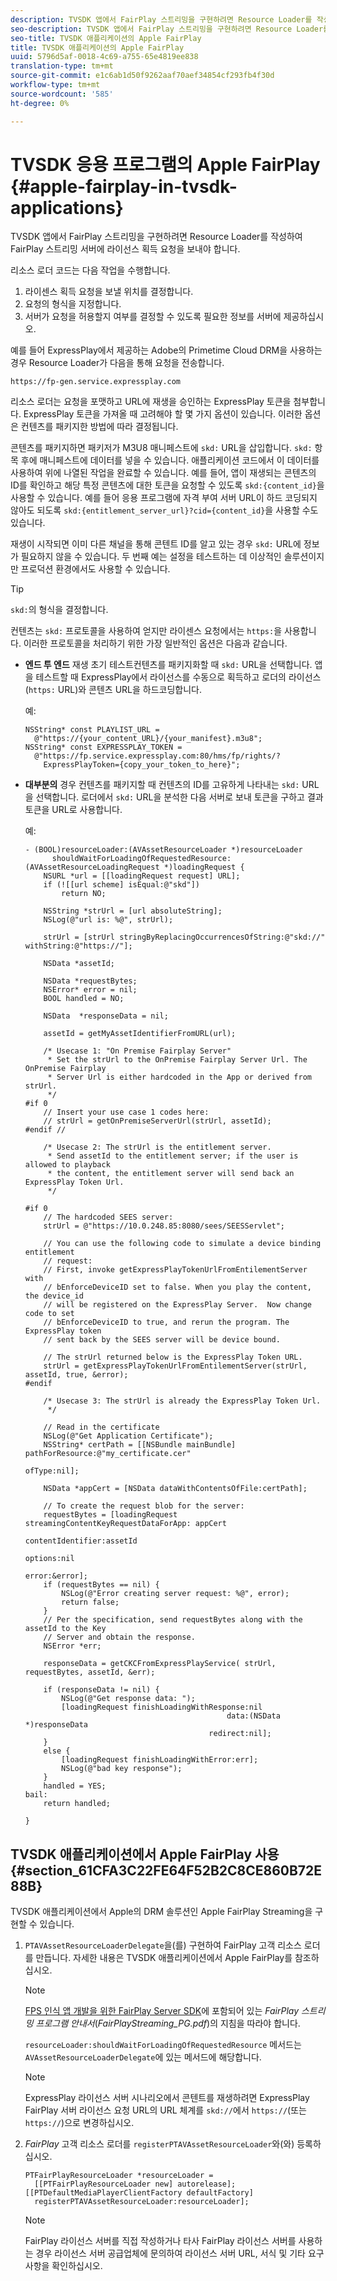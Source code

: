 ```yaml
---
description: TVSDK 앱에서 FairPlay 스트리밍을 구현하려면 Resource Loader를 작성하여 FairPlay 스트리밍 서버에 라이선스 획득 요청을 보내야 합니다.
seo-description: TVSDK 앱에서 FairPlay 스트리밍을 구현하려면 Resource Loader를 작성하여 FairPlay 스트리밍 서버에 라이선스 획득 요청을 보내야 합니다.
seo-title: TVSDK 애플리케이션의 Apple FairPlay
title: TVSDK 애플리케이션의 Apple FairPlay
uuid: 5796d5af-0018-4c69-a755-65e4819ee838
translation-type: tm+mt
source-git-commit: e1c6ab1d50f9262aaf70aef34854cf293fb4f30d
workflow-type: tm+mt
source-wordcount: '585'
ht-degree: 0%

---
```



# TVSDK 응용 프로그램의 Apple FairPlay {#apple-fairplay-in-tvsdk-applications}

TVSDK 앱에서 FairPlay 스트리밍을 구현하려면 Resource Loader를 작성하여 FairPlay 스트리밍 서버에 라이선스 획득 요청을 보내야 합니다.

리소스 로더 코드는 다음 작업을 수행합니다.

1. 라이센스 획득 요청을 보낼 위치를 결정합니다.
1. 요청의 형식을 지정합니다.
1. 서버가 요청을 허용할지 여부를 결정할 수 있도록 필요한 정보를 서버에 제공하십시오.

예를 들어 ExpressPlay에서 제공하는 Adobe의 Primetime Cloud DRM을 사용하는 경우 Resource Loader가 다음을 통해 요청을 전송합니다.

```
https://fp-gen.service.expressplay.com
```

리소스 로더는 요청을 포맷하고 URL에 재생을 승인하는 ExpressPlay 토큰을 첨부합니다. ExpressPlay 토큰을 가져올 때 고려해야 할 몇 가지 옵션이 있습니다. 이러한 옵션은 컨텐츠를 패키지한 방법에 따라 결정됩니다.

콘텐츠를 패키지하면 패키저가 M3U8 매니페스트에 `skd:` URL을 삽입합니다. `skd:` 항목 후에 매니페스트에 데이터를 넣을 수 있습니다. 애플리케이션 코드에서 이 데이터를 사용하여 위에 나열된 작업을 완료할 수 있습니다. 예를 들어, 앱이 재생되는 콘텐츠의 ID를 확인하고 해당 특정 콘텐츠에 대한 토큰을 요청할 수 있도록 `skd:{content_id}`을 사용할 수 있습니다. 예를 들어 응용 프로그램에 자격 부여 서버 URL이 하드 코딩되지 않아도 되도록 `skd:{entitlement_server_url}?cid={content_id}`을 사용할 수도 있습니다.

재생이 시작되면 이미 다른 채널을 통해 콘텐트 ID를 알고 있는 경우 `skd:` URL에 정보가 필요하지 않을 수 있습니다. 두 번째 예는 설정을 테스트하는 데 이상적인 솔루션이지만 프로덕션 환경에서도 사용할 수 있습니다.

>[!TIP]
>
>`skd:`의 형식을 결정합니다.

컨텐츠는 `skd:` 프로토콜을 사용하여 얻지만 라이센스 요청에서는 `https:`을 사용합니다. 이러한 프로토콜을 처리하기 위한 가장 일반적인 옵션은 다음과 같습니다.

* **엔드 투 엔드** 재생 초기 테스트컨텐츠를 패키지화할 때  `skd:` URL을 선택합니다. 앱을 테스트할 때 ExpressPlay에서 라이선스를 수동으로 획득하고 로더의 라이선스(`https:` URL)와 콘텐츠 URL을 하드코딩합니다.

   예:

   ```
   NSString* const PLAYLIST_URL =  
     @"https://{your_content_URL}/{your_manifest}.m3u8"; 
   NSString* const EXPRESSPLAY_TOKEN =  
     @"https://fp.service.expressplay.com:80/hms/fp/rights/? 
       ExpressPlayToken={copy_your_token_to_here}";
   ```

* **대부분의** 경우 컨텐츠를 패키지할 때 컨텐츠의 ID를 고유하게 나타내는  `skd:` URL을 선택합니다. 로더에서 `skd:` URL을 분석한 다음 서버로 보내 토큰을 구하고 결과 토큰을 URL로 사용합니다.

   예:

   ```
   - (BOOL)resourceLoader:(AVAssetResourceLoader *)resourceLoader  
         shouldWaitForLoadingOfRequestedResource:(AVAssetResourceLoadingRequest *)loadingRequest { 
       NSURL *url = [[loadingRequest request] URL]; 
       if (![[url scheme] isEqual:@"skd"]) 
           return NO; 
   
       NSString *strUrl = [url absoluteString]; 
       NSLog(@"url is: %@", strUrl); 
   
       strUrl = [strUrl stringByReplacingOccurrencesOfString:@"skd://" withString:@"https://"]; 
   
       NSData *assetId; 
   
       NSData *requestBytes; 
       NSError* error = nil; 
       BOOL handled = NO; 
   
       NSData  *responseData = nil; 
   
       assetId = getMyAssetIdentifierFromURL(url); 
   
       /* Usecase 1: "On Premise Fairplay Server" 
        * Set the strUrl to the OnPremise Fairplay Server Url. The OnPremise Fairplay  
        * Server Url is either hardcoded in the App or derived from strUrl. 
        */ 
   #if 0  
       // Insert your use case 1 codes here: 
       // strUrl = getOnPremiseServerUrl(strUrl, assetId); 
   #endif // 
   
       /* Usecase 2: The strUrl is the entitlement server. 
        * Send assetId to the entitlement server; if the user is allowed to playback  
        * the content, the entitlement server will send back an ExpressPlay Token Url. 
        */ 
   
   #if 0 
       // The hardcoded SEES server: 
       strUrl = @"https://10.0.248.85:8080/sees/SEESServlet"; 
   
       // You can use the following code to simulate a device binding entitlement  
       // request:  
       // First, invoke getExpressPlayTokenUrlFromEntilementServer with  
       // bEnforceDeviceID set to false. When you play the content, the device_id  
       // will be registered on the ExpressPlay Server.  Now change code to set  
       // bEnforceDeviceID to true, and rerun the program. The ExpressPlay token  
       // sent back by the SEES server will be device bound. 
   
       // The strUrl returned below is the ExpressPlay Token URL. 
       strUrl = getExpressPlayTokenUrlFromEntilementServer(strUrl, assetId, true, &error); 
   #endif 
   
       /* Usecase 3: The strUrl is already the ExpressPlay Token Url. 
        */ 
   
       // Read in the certificate 
       NSLog(@"Get Application Certificate"); 
       NSString* certPath = [[NSBundle mainBundle] pathForResource:@"my_certificate.cer"  
                                                            ofType:nil]; 
   
       NSData *appCert = [NSData dataWithContentsOfFile:certPath]; 
   
       // To create the request blob for the server: 
       requestBytes = [loadingRequest streamingContentKeyRequestDataForApp: appCert 
                                                         contentIdentifier:assetId  
                                                                   options:nil  
                                                                     error:&error]; 
       if (requestBytes == nil) { 
           NSLog(@"Error creating server request: %@", error); 
           return false; 
       } 
       // Per the specification, send requestBytes along with the assetId to the Key 
       // Server and obtain the response. 
       NSError *err; 
   
       responseData = getCKCFromExpressPlayService( strUrl, requestBytes, assetId, &err); 
   
       if (responseData != nil) { 
           NSLog(@"Get response data: "); 
           [loadingRequest finishLoadingWithResponse:nil  
                                                data:(NSData *)responseData 
                                            redirect:nil]; 
       } 
       else { 
           [loadingRequest finishLoadingWithError:err]; 
           NSLog(@"bad key response"); 
       } 
       handled = YES; 
   bail: 
       return handled; 
   
   }
   ```

## TVSDK 애플리케이션에서 Apple FairPlay 사용 {#section_61CFA3C22FE64F52B2C8CE860B72E88B}

TVSDK 애플리케이션에서 Apple의 DRM 솔루션인 Apple FairPlay Streaming을 구현할 수 있습니다.

1. `PTAVAssetResourceLoaderDelegate`을(를) 구현하여 FairPlay 고객 리소스 로더를 만듭니다. 자세한 내용은 TVSDK 애플리케이션에서 Apple FairPlay를 참조하십시오.

   >[!NOTE]
   >
   >[FPS 인식 앱 개발을 위한 FairPlay Server SDK](https://developer.apple.com/services-account/download?path=/Developer_Tools/FairPlay_Streaming_SDK/FairPlay_Streaming_Server_SDK.zip)에 포함되어 있는 *FairPlay 스트리밍 프로그램 안내서*(*FairPlayStreaming_PG.pdf*)의 지침을 따라야 합니다.

   `resourceLoader:shouldWaitForLoadingOfRequestedResource` 메서드는 `AVAssetResourceLoaderDelegate`에 있는 메서드에 해당합니다.

   >[!NOTE]
   >
   >ExpressPlay 라이선스 서버 시나리오에서 콘텐트를 재생하려면 ExpressPlay FairPlay 서버 라이선스 요청 URL의 URL 체계를 `skd://`에서 `https://`(또는 `https://`)으로 변경하십시오.

1. *FairPlay* 고객 리소스 로더를 `registerPTAVAssetResourceLoader`와(와) 등록하십시오.

   ```
   PTFairPlayResourceLoader *resourceLoader =  
     [[PTFairPlayResourceLoader new] autorelease];  
   [[PTDefaultMediaPlayerClientFactory defaultFactory]  
     registerPTAVAssetResourceLoader:resourceLoader];
   ```

   >[!NOTE]
   >
   >FairPlay 라이선스 서버를 직접 작성하거나 타사 FairPlay 라이선스 서버를 사용하는 경우 라이선스 서버 공급업체에 문의하여 라이선스 서버 URL, 서식 및 기타 요구 사항을 확인하십시오.